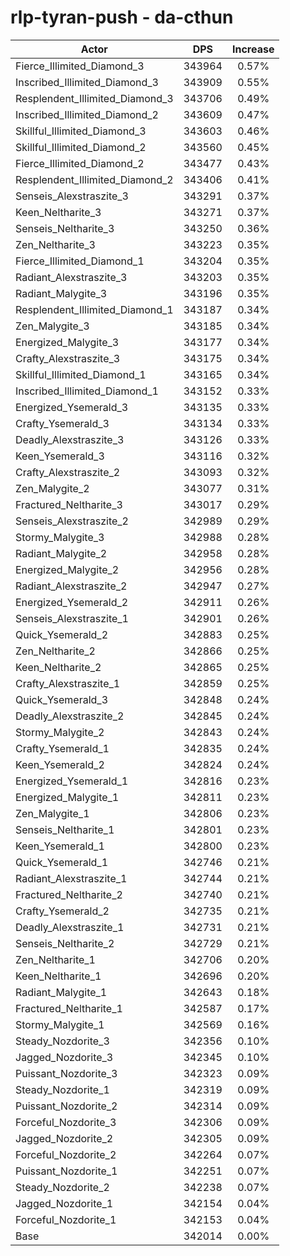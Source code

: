 # rlp-tyran-push - da-cthun
| Actor | DPS | Increase |
|---|:---:|:---:|
|Fierce_Illimited_Diamond_3|343964|0.57%|
|Inscribed_Illimited_Diamond_3|343909|0.55%|
|Resplendent_Illimited_Diamond_3|343706|0.49%|
|Inscribed_Illimited_Diamond_2|343609|0.47%|
|Skillful_Illimited_Diamond_3|343603|0.46%|
|Skillful_Illimited_Diamond_2|343560|0.45%|
|Fierce_Illimited_Diamond_2|343477|0.43%|
|Resplendent_Illimited_Diamond_2|343406|0.41%|
|Senseis_Alexstraszite_3|343291|0.37%|
|Keen_Neltharite_3|343271|0.37%|
|Senseis_Neltharite_3|343250|0.36%|
|Zen_Neltharite_3|343223|0.35%|
|Fierce_Illimited_Diamond_1|343204|0.35%|
|Radiant_Alexstraszite_3|343203|0.35%|
|Radiant_Malygite_3|343196|0.35%|
|Resplendent_Illimited_Diamond_1|343187|0.34%|
|Zen_Malygite_3|343185|0.34%|
|Energized_Malygite_3|343177|0.34%|
|Crafty_Alexstraszite_3|343175|0.34%|
|Skillful_Illimited_Diamond_1|343165|0.34%|
|Inscribed_Illimited_Diamond_1|343152|0.33%|
|Energized_Ysemerald_3|343135|0.33%|
|Crafty_Ysemerald_3|343134|0.33%|
|Deadly_Alexstraszite_3|343126|0.33%|
|Keen_Ysemerald_3|343116|0.32%|
|Crafty_Alexstraszite_2|343093|0.32%|
|Zen_Malygite_2|343077|0.31%|
|Fractured_Neltharite_3|343017|0.29%|
|Senseis_Alexstraszite_2|342989|0.29%|
|Stormy_Malygite_3|342988|0.28%|
|Radiant_Malygite_2|342958|0.28%|
|Energized_Malygite_2|342956|0.28%|
|Radiant_Alexstraszite_2|342947|0.27%|
|Energized_Ysemerald_2|342911|0.26%|
|Senseis_Alexstraszite_1|342901|0.26%|
|Quick_Ysemerald_2|342883|0.25%|
|Zen_Neltharite_2|342866|0.25%|
|Keen_Neltharite_2|342865|0.25%|
|Crafty_Alexstraszite_1|342859|0.25%|
|Quick_Ysemerald_3|342848|0.24%|
|Deadly_Alexstraszite_2|342845|0.24%|
|Stormy_Malygite_2|342843|0.24%|
|Crafty_Ysemerald_1|342835|0.24%|
|Keen_Ysemerald_2|342824|0.24%|
|Energized_Ysemerald_1|342816|0.23%|
|Energized_Malygite_1|342811|0.23%|
|Zen_Malygite_1|342806|0.23%|
|Senseis_Neltharite_1|342801|0.23%|
|Keen_Ysemerald_1|342800|0.23%|
|Quick_Ysemerald_1|342746|0.21%|
|Radiant_Alexstraszite_1|342744|0.21%|
|Fractured_Neltharite_2|342740|0.21%|
|Crafty_Ysemerald_2|342735|0.21%|
|Deadly_Alexstraszite_1|342731|0.21%|
|Senseis_Neltharite_2|342729|0.21%|
|Zen_Neltharite_1|342706|0.20%|
|Keen_Neltharite_1|342696|0.20%|
|Radiant_Malygite_1|342643|0.18%|
|Fractured_Neltharite_1|342587|0.17%|
|Stormy_Malygite_1|342569|0.16%|
|Steady_Nozdorite_3|342356|0.10%|
|Jagged_Nozdorite_3|342345|0.10%|
|Puissant_Nozdorite_3|342323|0.09%|
|Steady_Nozdorite_1|342319|0.09%|
|Puissant_Nozdorite_2|342314|0.09%|
|Forceful_Nozdorite_3|342306|0.09%|
|Jagged_Nozdorite_2|342305|0.09%|
|Forceful_Nozdorite_2|342264|0.07%|
|Puissant_Nozdorite_1|342251|0.07%|
|Steady_Nozdorite_2|342238|0.07%|
|Jagged_Nozdorite_1|342154|0.04%|
|Forceful_Nozdorite_1|342153|0.04%|
|Base|342014|0.00%|
